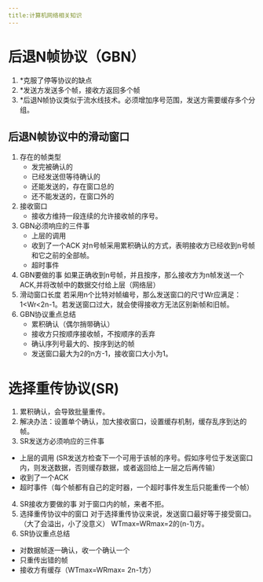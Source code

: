 ```yaml
---
title:计算机网络相关知识
---
```

# 后退N帧协议（GBN）
1. *克服了停等协议的缺点
2. *发送方发送多个帧，接收方返回多个帧
3. *后退N帧协议类似于流水线技术。必须增加序号范围，发送方需要缓存多个分组。
## 后退N帧协议中的滑动窗口
1. 存在的帧类型
   * 发完被确认的
   * 已经发送但等待确认的
   * 还能发送的，存在窗口总的
   * 还不能发送的，在窗口外的
2. 接收窗口
   * 接收方维持一段连续的允许接收帧的序号。
3. GBN必须响应的三件事
   * 上层的调用
   * 收到了一个ACK 对n号帧采用累积确认的方式，表明接收方已经收到n号帧和它之前的全部帧。
   * 超时事件
4. GBN要做的事
   如果正确收到n号帧，并且按序，那么接收方为n帧发送一个ACK,并将改帧中的数据交付给上层（网络层）
5. 滑动窗口长度
   若采用n个比特对帧编号，那么发送窗口的尺寸Wr应满足：1<Wr<2n-1。若发送窗口过大，就会使得接收方无法区别新帧和旧帧。
6. GBN协议重点总结
   * 累积确认（偶尔捎带确认）
   * 接收方只按顺序接收帧，不按顺序的丢弃
   * 确认序列号最大的、按序到达的帧
   * 发送窗口最大为2的n方-1，接收窗口大小为1。
# 选择重传协议(SR)
1. 累积确认，会导致批量重传。
2. 解决办法：设置单个确认，加大接收窗口，设置缓存机制，缓存乱序到达的帧。
3. SR发送方必须响应的三件事
 * 上层的调用 (SR发送方检查下一个可用于该帧的序号。假如序号位于发送窗口内，则发送数据，否则缓存数据，或者返回给上一层之后再传输）
 * 收到了一个ACK
 * 超时事件（每个帧都有自己的定时器，一个超时事件发生后只能重传一个帧）
4. SR接收方要做的事
   对于窗口内的帧，来者不拒。
5. 选择重传协议中的窗口
   对于选择重传协议来说，发送窗口最好等于接受窗口。（大了会溢出，小了没意义）
   WTmax=WRmax=2的(n-1)方。
6. SR协议重点总结
  * 对数据帧逐一确认，收一个确认一个
  * 只重传出错的帧
  * 接收方有缓存（WTmax=WRmax= 2n-1方）

   

   
